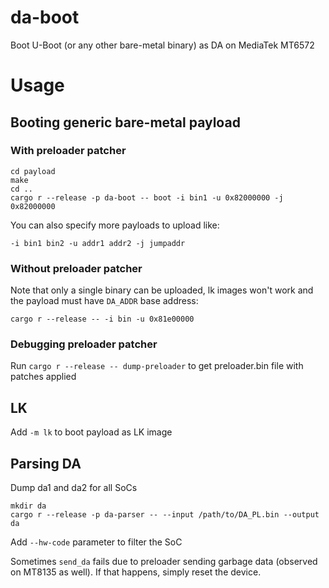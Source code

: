 # da-boot
Boot U-Boot (or any other bare-metal binary) as DA on MediaTek MT6572

# Usage
## Booting generic bare-metal payload
### With preloader patcher
```
cd payload
make
cd ..
cargo r --release -p da-boot -- boot -i bin1 -u 0x82000000 -j 0x82000000
```
You can also specify more payloads to upload like:
```
-i bin1 bin2 -u addr1 addr2 -j jumpaddr
```

### Without preloader patcher
Note that only a single binary can be uploaded, lk images won't work and the payload must have `DA_ADDR` base address:
```
cargo r --release -- -i bin -u 0x81e00000
```

### Debugging preloader patcher
Run `cargo r --release -- dump-preloader` to get preloader.bin file with patches applied

## LK
Add `-m lk` to boot payload as LK image

## Parsing DA
Dump da1 and da2 for all SoCs
```
mkdir da
cargo r --release -p da-parser -- --input /path/to/DA_PL.bin --output da
```
Add `--hw-code` parameter to filter the SoC

Sometimes `send_da` fails due to preloader sending garbage data (observed on MT8135 as well). If that happens, simply reset the device.
